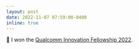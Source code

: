 ```yaml
---
layout: post
date: 2022-11-07 07:59:00-0400
inline: true
---
```


🎉 I won the [Qualcomm Innovation Fellowship 2022](https://www.qualcomm.com/research/university-relations/innovation-fellowship/winners).
